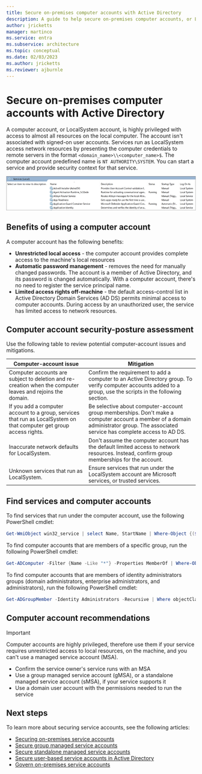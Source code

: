 ```yaml
---
title: Secure on-premises computer accounts with Active Directory
description: A guide to help secure on-premises computer accounts, or LocalSystem accounts, with Active Directory
author: jricketts
manager: martinco
ms.service: entra
ms.subservice: architecture
ms.topic: conceptual
ms.date: 02/03/2023
ms.author: jricketts
ms.reviewer: ajburnle
---
```


# Secure on-premises computer accounts with Active Directory

A computer account, or LocalSystem account, is highly privileged with access to almost all resources on the local computer. The account isn't associated with signed-on user accounts. Services run as LocalSystem access network resources by presenting the computer credentials to remote servers in the format `<domain_name>\\<computer_name>$`. The computer account predefined name is `NT AUTHORITY\SYSTEM`. You can start a service and provide security context for that service.

   ![Screenshot of a list of local services on a computer account.](./media/govern-service-accounts/secure-computer-accounts-image-1.png)

## Benefits of using a computer account

A computer account has the following benefits:

* **Unrestricted local access** - the computer account provides complete access to the machine's local resources
* **Automatic password management** - removes the need for manually changed passwords. The account is a member of Active Directory, and its password is changed automatically. With a computer account, there's no need to register the service principal name.
* **Limited access rights off-machine** - the default access-control list in Active Directory Domain Services (AD DS) permits minimal access to computer accounts. During access by an unauthorized user, the service has limited access to network resources.

## Computer account security-posture assessment

Use the following table to review potential computer-account issues and mitigations.
 
| Computer-account issue | Mitigation |
| - | - |
| Computer accounts are subject to deletion and re-creation when the computer leaves and rejoins the domain. | Confirm the requirement to add a computer to an Active Directory group. To verify computer accounts added to a group, use the scripts in the following section.| 
| If you add a computer account to a group, services that run as LocalSystem on that computer get group access rights.| Be selective about computer-account group memberships. Don't make a computer account a member of a domain administrator group. The associated service has complete access to AD DS. |
| Inaccurate network defaults for LocalSystem. | Don't assume the computer account has the default limited access to network resources. Instead, confirm group memberships for the account. |
| Unknown services that run as LocalSystem. | Ensure services that run under the LocalSystem account are Microsoft services, or trusted services. |

## Find services and computer accounts

To find services that run under the computer account, use the following PowerShell cmdlet:

```powershell
Get-WmiObject win32_service | select Name, StartName | Where-Object {($_.StartName -eq "LocalSystem")}
```

To find computer accounts that are members of a specific group, run the following PowerShell cmdlet:

```powershell
Get-ADComputer -Filter {Name -Like "*"} -Properties MemberOf | Where-Object {[STRING]$_.MemberOf -like "Your_Group_Name_here*"} | Select Name, MemberOf
```

To find computer accounts that are members of identity administrators groups (domain administrators, enterprise administrators, and administrators), run the following PowerShell cmdlet:

```powershell
Get-ADGroupMember -Identity Administrators -Recursive | Where objectClass -eq "computer"
```

## Computer account recommendations

> [!IMPORTANT]
> Computer accounts are highly privileged, therefore use them if your service requires unrestricted access to local resources, on the machine, and you can't use a managed service account (MSA).

* Confirm the service owner's service runs with an MSA
* Use a group managed service account (gMSA), or a standalone managed service account (sMSA), if your service supports it
* Use a domain user account with the permissions needed to run the service

## Next steps 

To learn more about securing service accounts, see the following articles:

* [Securing on-premises service accounts](service-accounts-on-premises.md)
* [Secure group managed service accounts](service-accounts-group-managed.md)
* [Secure standalone managed service accounts](service-accounts-standalone-managed.md)
* [Secure user-based service accounts in Active Directory](service-accounts-user-on-premises.md)  
* [Govern on-premises service accounts](service-accounts-govern-on-premises.md)
